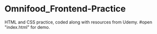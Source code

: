 # Omnifood_Frontend-Practice
HTML and CSS practice, coded along with resources from Udemy.
#open "index.html" for demo.
